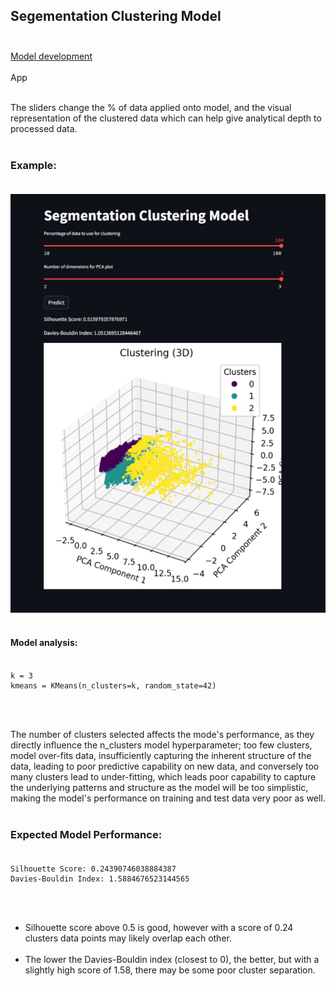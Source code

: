 ## Segementation Clustering Model<br><br>
[Model development](https://github.com/JeffM-Code/PortfolioWork/tree/main/ML/CustomerSegmentation)<br><br>
App<br><br>

The sliders change the % of data applied onto model, and the visual representation of the clustered data which can help give analytical depth to processed data.<br><br>

### Example:<br><br>
<img src="example.png" alt="example" width="650"/><br><br>

#### Model analysis:<br><br>
```
k = 3
kmeans = KMeans(n_clusters=k, random_state=42)

```
<br><br>

The number of clusters selected affects the mode's performance, as they directly influence the n_clusters model hyperparameter; too few clusters, model over-fits data, insufficiently capturing the inherent structure of the data, leading to poor predictive capability on new data, and conversely too many clusters lead to under-fitting, which leads poor capability to capture the underlying patterns and structure as the model will be too simplistic, making the model's performance on training and test data very poor as well.<br><br>


### Expected Model Performance:<br><br>

```
Silhouette Score: 0.24390746038884387
Davies-Bouldin Index: 1.5884676523144565

```
<br><br>

* Silhouette score above 0.5 is good, however with a score of 0.24 clusters data points may likely overlap each other.<br><br>
* The lower the Davies-Bouldin index (closest to 0), the better, but with a slightly high score of 1.58, there may be some poor cluster separation.